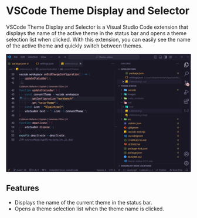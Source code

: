 # VSCode Theme Display and Selector

VSCode Theme Display and Selector is a Visual Studio Code extension that displays the name of the active theme in the status bar and opens a theme selection list when clicked. With this extension, you can easily see the name of the active theme and quickly switch between themes.

![screenshot](images/screenshot-1.png)

## Features

- Displays the name of the current theme in the status bar.
- Opens a theme selection list when the theme name is clicked.
